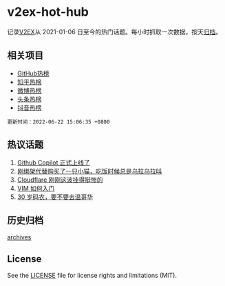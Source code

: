 # v2ex-hot-hub

 记录[V2EX](https://www.v2ex.com/)从 2021-01-06 日至今的热门话题。每小时抓取一次数据，按天[归档](archives)。
 
 ## 相关项目

- [GitHub热榜](https://github.com/snaildev/github-hot-hub)
- [知乎热榜](https://github.com/snaildev/zhihu-hot-hub)
- [微博热榜](https://github.com/snaildev/weibo-hot-hub)
- [头条热榜](https://github.com/snaildev/toutiao-hot-hub)
- [抖音热榜](https://github.com/snaildev/douyin-hot-hub)


 `更新时间：2022-06-22 15:06:35 +0800`

## 热议话题

1. [Github Copilot 正式上线了](https://www.v2ex.com/t/861260)
1. [刚绑架代替购买了一只小猫，吃饭时候总是乌拉乌拉叫](https://www.v2ex.com/t/861287)
1. [Cloudflare 刚刚这波挂得挺惨的](https://www.v2ex.com/t/861133)
1. [VIM 如何入门](https://www.v2ex.com/t/861193)
1. [30 岁码农，要不要去温哥华](https://www.v2ex.com/t/861313)

## 历史归档

[archives](archives)

## License

See the [LICENSE](LICENSE) file for license rights and limitations (MIT).
